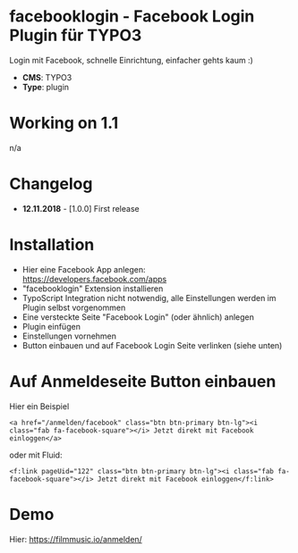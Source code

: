 # facebooklogin - Facebook Login Plugin für TYPO3

Login mit Facebook, schnelle Einrichtung, einfacher gehts kaum :)

* **CMS**: TYPO3
* **Type**: plugin

# Working on 1.1

n/a

# Changelog

* **12.11.2018** - [1.0.0]  First release

# Installation

* Hier eine Facebook App anlegen: https://developers.facebook.com/apps
* "facebooklogin" Extension installieren
* TypoScript Integration nicht notwendig, alle Einstellungen werden im Plugin selbst vorgenommen
* Eine versteckte Seite "Facebook Login" (oder ähnlich) anlegen
* Plugin einfügen
* Einstellungen vornehmen
* Button einbauen und auf Facebook Login Seite verlinken (siehe unten)

# Auf Anmeldeseite Button einbauen

Hier ein Beispiel

```
<a href="/anmelden/facebook" class="btn btn-primary btn-lg"><i class="fab fa-facebook-square"></i> Jetzt direkt mit Facebook einloggen</a>
```

oder mit Fluid:

```
<f:link pageUid="122" class="btn btn-primary btn-lg"><i class="fab fa-facebook-square"></i> Jetzt direkt mit Facebook einloggen</f:link>
```

# Demo

Hier: https://filmmusic.io/anmelden/